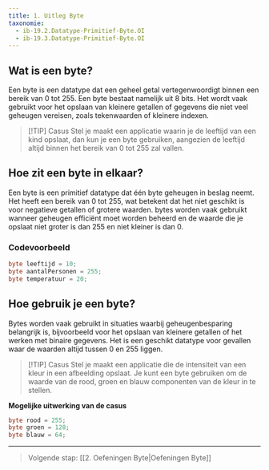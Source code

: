 ```yaml
---
title: 1. Uitleg Byte
taxonomie:
  - ib-19.2.Datatype-Primitief-Byte.OI
  - ib-19.3.Datatype-Primitief-Byte.OI
---
```


## Wat is een byte?
Een byte is een datatype dat een geheel getal vertegenwoordigt binnen een bereik van 0 tot 255. Een byte bestaat namelijk uit 8 bits. Het wordt vaak gebruikt voor het opslaan van kleinere getallen of gegevens die niet veel geheugen vereisen, zoals tekenwaarden of kleinere indexen.

> [!TIP] Casus
> Stel je maakt een applicatie waarin je de leeftijd van een kind opslaat, dan kun je een byte gebruiken, aangezien de leeftijd altijd binnen het bereik van 0 tot 255 zal vallen.

## Hoe zit een byte in elkaar?
Een byte is een primitief datatype dat één byte geheugen in beslag neemt. Het heeft een bereik van 0 tot 255, wat betekent dat het niet geschikt is voor negatieve getallen of grotere waarden. bytes worden vaak gebruikt wanneer geheugen efficiënt moet worden beheerd en de waarde die je opslaat niet groter is dan 255 en niet kleiner is dan 0.

### Codevoorbeeld
```C#
byte leeftijd = 10;
byte aantalPersonen = 255;
byte temperatuur = 20;
```

## Hoe gebruik je een byte?
Bytes worden vaak gebruikt in situaties waarbij geheugenbesparing belangrijk is, bijvoorbeeld voor het opslaan van kleinere getallen of het werken met binaire gegevens. Het is een geschikt datatype voor gevallen waar de waarden altijd tussen 0 en 255 liggen.

> [!TIP] Casus
> Stel je maakt een applicatie die de intensiteit van een kleur in een afbeelding opslaat. Je kunt een byte gebruiken om de waarde van de rood, groen en blauw componenten van de kleur in te stellen.

**Mogelijke uitwerking van de casus**
```C#
byte rood = 255;
byte groen = 128;
byte blauw = 64;
```

---

> Volgende stap: [[2. Oefeningen Byte|Oefeningen Byte]]